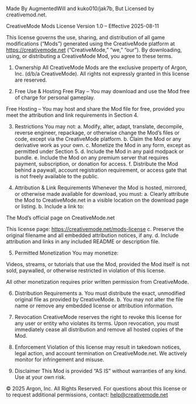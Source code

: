 Made By AugmentedWill and kuko010/jak7b, But Licensed by creativemod.net.


CreativeMode Mods License
Version 1.0 – Effective 2025-08-11

This license governs the use, sharing, and distribution of all game modifications (“Mods”) generated using the CreativeMode platform at https://creativemode.net (“CreativeMode,” “we,” “our”). By downloading, using, or distributing a CreativeMode Mod, you agree to these terms.

1. Ownership
All CreativeMode Mods are the exclusive property of Argon, Inc. (d/b/a CreativeMode). All rights not expressly granted in this license are reserved.

2. Free Use & Hosting
Free Play – You may download and use the Mod free of charge for personal gameplay.

Free Hosting – You may host and share the Mod file for free, provided you meet the attribution and link requirements in Section 4.

3. Restrictions
You may not:
a. Modify, alter, adapt, translate, decompile, reverse engineer, repackage, or otherwise change the Mod’s files or code, except via the CreativeMode platform.
b. Claim the Mod or any derivative work as your own.
c. Monetize the Mod in any form, except as permitted under Section 5.
d. Include the Mod in any paid modpack or bundle.
e. Include the Mod on any premium server that requires payment, subscription, or donation for access.
f. Distribute the Mod behind a paywall, account registration requirement, or access gate that is not freely available to the public.

4. Attribution & Link Requirements
Whenever the Mod is hosted, mirrored, or otherwise made available for download, you must:
a. Clearly attribute the Mod to CreativeMode.net in a visible location on the download page or listing.
b. Include a link to:

The Mod’s official page on CreativeMode.net

This license page: https://creativemode.net/mods-license
c. Preserve the original filename and all embedded attribution notices, if any.
d. Include attribution and links in any included README or description file.

5. Permitted Monetization
You may monetize:

Videos, streams, or tutorials that use the Mod, provided the Mod itself is not sold, paywalled, or otherwise restricted in violation of this license.

All other monetization requires prior written permission from CreativeMode.

6. Distribution Requirements
a. You must distribute the exact, unmodified original file as provided by CreativeMode.
b. You may not alter the file name or remove any embedded license or attribution information.

7. Revocation
CreativeMode reserves the right to revoke this license for any user or entity who violates its terms. Upon revocation, you must immediately cease all distribution and remove all hosted copies of the Mod.

8. Enforcement
Violation of this license may result in takedown notices, legal action, and account termination on CreativeMode.net. We actively monitor for infringement and misuse.

9. Disclaimer
This Mod is provided “AS IS” without warranties of any kind. Use at your own risk.

© 2025 Argon, Inc. All Rights Reserved.
For questions about this license or to request additional permissions, contact: help@creativemode.net
